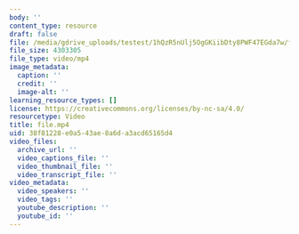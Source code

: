 ```yaml
---
body: ''
content_type: resource
draft: false
file: /media/gdrive_uploads/testest/1hQzR5nUlj5OgGKiibDty8PWF47EGda7w/file.mp4
file_size: 4303305
file_type: video/mp4
image_metadata:
  caption: ''
  credit: ''
  image-alt: ''
learning_resource_types: []
license: https://creativecommons.org/licenses/by-nc-sa/4.0/
resourcetype: Video
title: file.mp4
uid: 38f81228-e0a5-43ae-8a6d-a3acd65165d4
video_files:
  archive_url: ''
  video_captions_file: ''
  video_thumbnail_file: ''
  video_transcript_file: ''
video_metadata:
  video_speakers: ''
  video_tags: ''
  youtube_description: ''
  youtube_id: ''
---
```

